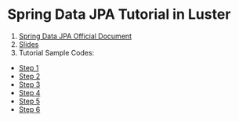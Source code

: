 Spring Data JPA Tutorial in Luster
=====

1. [Spring Data JPA Official Document](http://docs.spring.io/spring-data/jpa/docs/current/reference/html/)
2. [Slides](https://slides.com/chungjason/spring-data-jpa)
3. Tutorial Sample Codes:
- [Step 1](https://github.com/shiningjason1989/SpringDataJpaTutorial/tree/Step1)
- [Step 2](https://github.com/shiningjason1989/SpringDataJpaTutorial/tree/Step2)
- [Step 3](https://github.com/shiningjason1989/SpringDataJpaTutorial/tree/Step3)
- [Step 4](https://github.com/shiningjason1989/SpringDataJpaTutorial/tree/Step4)
- [Step 5](https://github.com/shiningjason1989/SpringDataJpaTutorial/tree/Step5)
- [Step 6](https://github.com/shiningjason1989/SpringDataJpaTutorial/tree/Step6)
